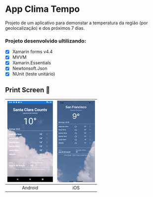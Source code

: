 # App Clima Tempo
 Projeto de um aplicativo para demonstar a temperatura da região (por geolocalização) e dos próximos 7 dias.
 
  ### Projeto desenvolvido ultilizando:
  - [x] Xamarin forms v4.4
  - [x] MVVM
  - [x] Xamarin.Essentials
  - [x] Newtonsoft.Json
  - [x] NUnit (teste unitário)
  
 ## Print Screen :foggy:
 
| ![image01](printscreen/android.png) | ![image02](printscreen/ios.png)|
|:---:|:---:|
| Android | iOS |

